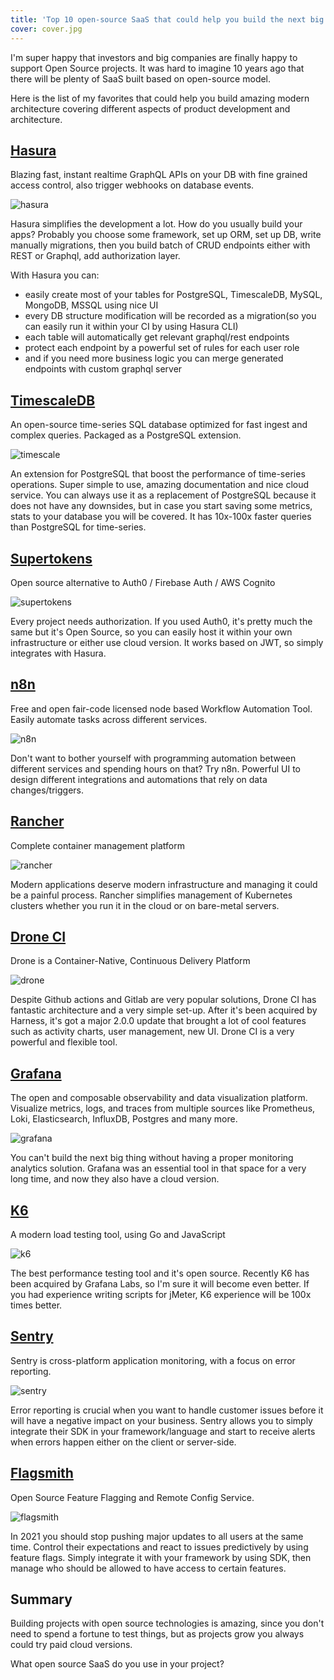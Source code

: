 ```yaml
---
title: 'Top 10 open-source SaaS that could help you build the next big thing '
cover: cover.jpg
---
```


I'm super happy that investors and big companies are finally happy to support Open Source projects. It was hard to imagine 10 years ago that there will be plenty of SaaS built based on open-source model.

Here is the list of my favorites that could help you build amazing modern architecture covering different aspects of product development and architecture.

## [Hasura](https://github.com/hasura/graphql-engine)

Blazing fast, instant realtime GraphQL APIs on your DB with fine grained access control, also trigger webhooks on database events.

![hasura](hasura.png)

Hasura simplifies the development a lot. How do you usually build your apps? Probably you choose some framework, set up ORM, set up DB, write manually migrations, then you build batch of CRUD endpoints either with REST or Graphql, add authorization layer.

With Hasura you can:

- easily create most of your tables for PostgreSQL, TimescaleDB, MySQL, MongoDB, MSSQL using nice UI
- every DB structure modification will be recorded as a migration(so you can easily run it within your CI by using Hasura CLI)
- each table will automatically get relevant graphql/rest endpoints
- protect each endpoint by a powerful set of rules for each user role
- and if you need more business logic you can merge generated endpoints with custom graphql server

## [TimescaleDB](https://github.com/timescale/timescaledb)

An open-source time-series SQL database optimized for fast ingest and complex queries. Packaged as a PostgreSQL extension.

![timescale](timescale.png)

An extension for PostgreSQL that boost the performance of time-series operations. Super simple to use, amazing documentation and nice cloud service. You can always use it as a replacement of PostgreSQL because it does not have any downsides, but in case you start saving some metrics, stats to your database you will be covered. It has 10x-100x faster queries than PostgreSQL for time-series.

## [Supertokens](https://github.com/supertokens/supertokens-core)

Open source alternative to Auth0 / Firebase Auth / AWS Cognito

![supertokens](supertokens.png)

Every project needs authorization. If you used Auth0, it's pretty much the same but it's Open Source, so you can easily host it within your own infrastructure or either use cloud version. It works based on JWT, so simply integrates with Hasura.

## [n8n](https://github.com/n8n-io/n8n)

Free and open fair-code licensed node based Workflow Automation Tool. Easily automate tasks across different services.

![n8n](n8n.png)

Don't want to bother yourself with programming automation between different services and spending hours on that? Try n8n. Powerful UI to design different integrations and automations that rely on data changes/triggers.

## [Rancher](https://github.com/rancher/rancher)

Complete container management platform

![rancher](rancher.png)

Modern applications deserve modern infrastructure and managing it could be a painful process. Rancher simplifies management of Kubernetes clusters whether you run it in the cloud or on bare-metal servers.

## [Drone CI](https://github.com/harness/drone)

Drone is a Container-Native, Continuous Delivery Platform

![drone](drone.png)

Despite Github actions and Gitlab are very popular solutions, Drone CI has fantastic architecture and a very simple set-up. After it's been acquired by Harness, it's got a major 2.0.0 update that brought a lot of cool features such as activity charts, user management, new UI. Drone CI is a very powerful and flexible tool.

## [Grafana](https://github.com/grafana/grafana)

The open and composable observability and data visualization platform. Visualize metrics, logs, and traces from multiple sources like Prometheus, Loki, Elasticsearch, InfluxDB, Postgres and many more.

![grafana](grafana.png)

You can't build the next big thing without having a proper monitoring analytics solution. Grafana was an essential tool in that space for a very long time, and now they also have a cloud version.

## [K6](https://github.com/grafana/k6)

A modern load testing tool, using Go and JavaScript

![k6](k6.png)

The best performance testing tool and it's open source. Recently K6 has been acquired by Grafana Labs, so I'm sure it will become even better. If you had experience writing scripts for jMeter, K6 experience will be 100x times better.

## [Sentry](https://github.com/getsentry/sentry)

Sentry is cross-platform application monitoring, with a focus on error reporting.

![sentry](sentry.png)

Error reporting is crucial when you want to handle customer issues before it will have a negative impact on your business. Sentry allows you to simply integrate their SDK in your framework/language and start to receive alerts when errors happen either on the client or server-side.

## [Flagsmith](https://github.com/Flagsmith/flagsmith)

Open Source Feature Flagging and Remote Config Service.

![flagsmith](flagsmith.png)

In 2021 you should stop pushing major updates to all users at the same time. Control their expectations and react to issues predictively by using feature flags. Simply integrate it with your framework by using SDK, then manage who should be allowed to have access to certain features.

## Summary

Building projects with open source technologies is amazing, since you don't need to spend a fortune to test things, but as projects grow you always could try paid cloud versions.

What open source SaaS do you use in your project?
